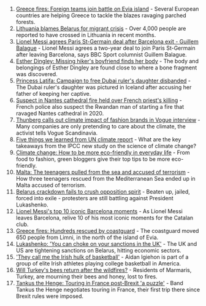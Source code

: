 1. [Greece fires: Foreign teams join battle on Evia island](https://www.bbc.co.uk/news/world-europe-58160938) - Several European countries are helping Greece to tackle the blazes ravaging parched forests.
2. [Lithuania blames Belarus for migrant crisis](https://www.bbc.co.uk/news/world-europe-58121577) - Over 4,000 people are reported to have crossed in Lithuania in recent months.
3. [Lionel Messi agrees Paris St-Germain deal after Barcelona exit - Guillem Balague](https://www.bbc.co.uk/sport/football/58159464) - Lionel Messi agrees a two-year deal to join Paris St-Germain after leaving Barcelona, says BBC Sport columnist Guillem Balague.
4. [Esther Dingley: Missing hiker's boyfriend finds her body](https://www.bbc.co.uk/news/uk-england-tyne-58159591) - The body and belongings of Esther Dingley are found close to where a bone fragment was discovered.
5. [Princess Latifa: Campaign to free Dubai ruler's daughter disbanded](https://www.bbc.co.uk/news/world-middle-east-58156419) - The Dubai ruler's daughter was pictured in Iceland after accusing her father of keeping her captive.
6. [Suspect in Nantes cathedral fire held over French priest's killing](https://www.bbc.co.uk/news/world-europe-58145468) - French police also suspect the Rwandan man of starting a fire that ravaged Nantes cathedral in 2020.
7. [Thunberg calls out climate impact of fashion brands in Vogue interview](https://www.bbc.co.uk/news/world-europe-58145465) - Many companies are only pretending to care about the climate, the activist tells Vogue Scandinavia.
8. [Five things we learned from UN climate report](https://www.bbc.co.uk/news/science-environment-58138714) - What are the key takeaways from the IPCC new study on the science of climate change?
9. [Climate change: How to be more eco-friendly in everyday life](https://www.bbc.co.uk/news/newsbeat-47990742) - From food to fashion, green bloggers give their top tips to be more eco-friendly.
10. [Malta: The teenagers pulled from the sea and accused of terrorism](https://www.bbc.co.uk/news/world-57988934) - How three teenagers rescued from the Mediterranean Sea ended up in Malta accused of terrorism.
11. [Belarus crackdown fails to crush opposition spirit](https://www.bbc.co.uk/news/world-europe-58114107) - Beaten up, jailed, forced into exile - protesters are still battling against President Lukashenko.
12. [Lionel Messi's top 10 iconic Barcelona moments](https://www.bbc.co.uk/sport/football/58114038) - As Lionel Messi leaves Barcelona, relive 10 of his most iconic moments for the Catalan club.
13. [Greece fires: Hundreds rescued by coastguard](https://www.bbc.co.uk/news/world-europe-58128033) - The coastguard moved 650 people from Limni, in the north of the island of Evia.
14. [Lukashenko: 'You can choke on your sanctions in the UK'](https://www.bbc.co.uk/news/world-europe-58150328) - The UK and US are tightening sanctions on Belarus, hitting economic sectors.
15. ['They call me the Irish hulk of basketball'](https://www.bbc.co.uk/news/world-europe-58017676) - Aidan Igiehon is part of a group of elite Irish athletes playing college basketball in America.
16. [Will Turkey's bees return after the wildfires?](https://www.bbc.co.uk/news/world-middle-east-58108697) - Residents of Marmaris, Turkey, are mourning their bees and honey, lost to fires.
17. [Tankus the Henge: Touring in France post-Brexit 'a puzzle'](https://www.bbc.co.uk/news/entertainment-arts-58063110) - Band Tankus the Henge negotiates touring in France, their first trip there since Brexit rules were imposed.
